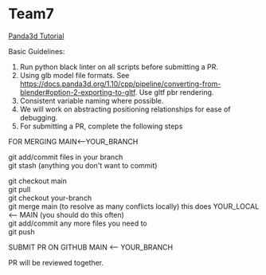 
# Team7

[Panda3d Tutorial](https://youtube.com/playlist?list=PL1P11yPQAo7oEAGuPcqMnn9ZWHLWP3-Lc&si=_vDtTTLGbpZNZa94)

Basic Guidelines:

1. Run python black linter on all scripts before submitting a PR.
2. Using glb model file formats. See https://docs.panda3d.org/1.10/cpp/pipeline/converting-from-blender#option-2-exporting-to-gltf. Use gltf pbr rendering.
3. Consistent variable naming where possible.
4. We will work on abstracting positioning relationships for ease of debugging.
5. For submitting a PR, complete the following steps

FOR MERGING MAIN<--YOUR_BRANCH

git add/commit files in your branch  
git stash (anything you don't want to commit)

git checkout main    
git pull  
git checkout your-branch   
git merge main (to resolve as many conflicts locally) this does YOUR_LOCAL <-- MAIN (you should do this often)   
git add/commit any more files you need to   
git push

SUBMIT PR ON GITHUB MAIN <-- YOUR_BRANCH

PR will be reviewed together.

